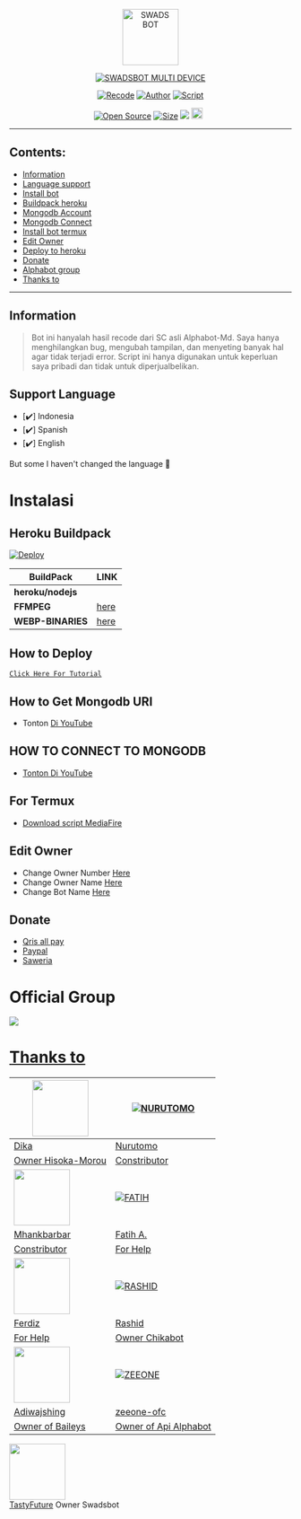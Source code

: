 <p align="center">
<img src="https://telegra.ph/file/f16384e84c0b687087904.jpg" alt="SWADS BOT" width="100"/>


</p>
<p align="center">
<a href="#"><img title="SWADSBOT MULTI DEVICE" src="https://img.shields.io/badge/SWADSBOT MULTI DEVICE-green?colorA=%23ff0000&colorB=%23017e40&style=for-the-badge"></a>
</p>
<p align="center">
<a href="https://github.com/TastyFuture"><img title="Recode" src="https://img.shields.io/badge/Recode-TastyFuture-red.svg?style=for-the-badge&logo=github"></a>
<a href="https://github.com/DikaArdnt"><img title="Author" src="https://img.shields.io/badge/Author-Dika-red.svg?style=for-the-badge&logo=github"></a>
<a href="https://github.com/zeeone-ofc/Alphabot-Md"><img title="Script" src="https://img.shields.io/badge/Script-ZeeoneOfc-red.svg?style=for-the-badge&logo=github"></a>
</p>
<p align="center">
<a href="https://github.com/TastyFuture/swadsbot-md"><img title="Open Source" src="https://badges.frapsoft.com/os/v2/open-source.svg?v=103"></a>
<a href="https://github.com/TastyFuture/swadsbot-md/"><img title="Size" src="https://img.shields.io/github/repo-size/TastyFuture/swadsbot-md?style=flat-square&color=green"></a>
<a href="https://hits.seeyoufarm.com"><img src="https://hits.seeyoufarm.com/api/count/incr/badge.svg?url=https%3A%2F%2Fgithub.com%2Fzeeone-ofc%2FAlphabot-Md&count_bg=%2379C83D&title_bg=%23555555&icon=probot.svg&icon_color=%2300FF6D&title=hits&edge_flat=false"/></a>
<a href="https://github.com/TastyFuture/swadsbot-md/graphs/commit-activity"><img height="20" src="https://img.shields.io/badge/Maintained%3F-yes-green.svg"></a>&nbsp;&nbsp;
</p>
</div>

---

## Contents:
- [Information](#information)
- [Language support](#support-language)
- [Install bot](#instalasi)
- [Buildpack heroku](#heroku-buildpack)
- [Mongodb Account](#how-to-get-mongodb-uri)
- [Mongodb Connect](#how-to-connect-to-mongodb)
- [Install bot termux](#for-termux)
- [Edit Owner](#edit-owner)
- [Deploy to heroku](#how-to-deploy)
- [Donate](#donate)
- [Alphabot group](#official-group)
- [Thanks to](#thanks-to)

---

## Information
> Bot ini hanyalah hasil recode dari SC asli Alphabot-Md. Saya hanya menghilangkan bug, mengubah tampilan, dan menyeting banyak hal agar tidak terjadi error.
> Script ini hanya digunakan untuk keperluan saya pribadi dan tidak untuk diperjualbelikan.

## Support Language

- [✔️] Indonesia
- [✔️] Spanish
- [✔️] English

But some I haven't changed the language 🛐

# Instalasi
## Heroku Buildpack
[![Deploy](https://www.herokucdn.com/deploy/button.svg)](https://heroku.com/deploy?template=https://github.com/TastyFuture/swadsbot-md)

| BuildPack | LINK |
|--------|--------|
| **heroku/nodejs** | |
| **FFMPEG** |[here](https://github.com/jonathanong/heroku-buildpack-ffmpeg-latest) |
| **WEBP-BINARIES** | [here](https://github.com/clhuang/heroku-buildpack-webp-binaries.git) |

## How to Deploy

[`Click Here For Tutorial`](https://youtu.be/RaUQUTrXK90?t=4m28s)<br>

## How to Get Mongodb URI

- Tonton [Di YouTube](https://youtu.be/M8H9S3djxTg)

## HOW TO CONNECT TO MONGODB

- [Tonton Di YouTube](https://youtu.be/lBEExh-09D8)

## For Termux
- [Download script MediaFire](https://telegra.ph/file/5f3dcbfb5a43066f25f6f.jpg)

## Edit Owner 
- Change Owner Number [Here](https://github.com/TastyFuture/swadsbot-md/blob/master/settings.js)
- Change Owner Name [Here](https://github.com/TastyFuture/swadsbot-md/blob/master/settings.js)
- Change Bot Name [Here](https://github.com/TastyFuture/swadsbot-md/blob/master/settings.js)

## Donate
- [Qris all pay](https://telegra.ph/file/447be9e64d95c825f692b.jpg)
- [Paypal](https://paypal.me/zeeoneofc)
- [Saweria](https://saweria.co/syakata)	

# Official Group
<a href="https://instabio.cc/Alphabot"><img src="https://img.shields.io/badge/Alphabot Support-25D366?style=for-the-badge&logo=whatsapp&logoColor=white" />

# Thanks to
<a href="https://github.com/DikaArdnt"><img src="https://github.com/DikaArdnt.png?size=100" width="100" height="100"></a> | [![NURUTOMO](https://github.com/Nurutomo.png?size=100)](https://github.com/Nurutomo) 
---|---
[Dika](https://github.com/DikaArdnt)  | [Nurutomo](https://github.com/Nurutomo)
Owner Hisoka-Morou | Constributor |
<a href="https://github.com/MhankBarBar"><img src="https://github.com/MhankBarBar.png?size=100" width="100" height="100"></a> | [![FATIH](https://github.com/fatiharridho.png?size=100)](https://github.com/fatiharridho) 
[Mhankbarbar](https://github.com/MhankBarBar)  | [Fatih A.](https://github.com/fatiharridho)
Constributor | For Help |
<a href="https://github.com/FERDIZ-afk"><img src="https://github.com/FERDIZ-afk.png?size=100" width="100" height="100"></a> | [![RASHID](http://github.com/rashidsiregar28.png?size=100)](http://github.com/rashidsiregar28) 
[Ferdiz](https://github.com/FERDIZ-afk)  | [Rashid](https://github.com/rashidsiregar28)
For Help | Owner Chikabot |
<a href="https://github.com/adiwajshing"><img src="https://github.com/adiwajshing.png?size=100" width="100" height="100"></a> | [![ZEEONE](http://github.com/zeeone-ofc.png?size=100)](http://github.com/zeeone-ofc) 
[Adiwajshing](https://github.com/adiwajshing) | [zeeone-ofc](https://zeeone-ofc.github.io)
Owner of Baileys | Owner of Api Alphabot |
<a href="https://github.com/TastyFuture"><img src="https://github.com/TastyFuture.png?size=100" width="100" height="100"></a>	
[TastyFuture](https://github.com/TastyFuture)
Owner Swadsbot

